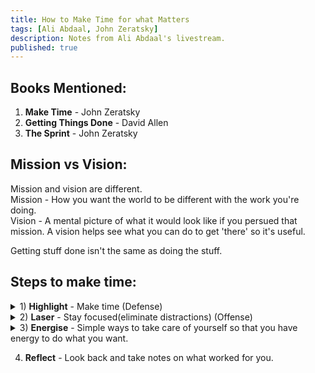 ```yaml
---
title: How to Make Time for what Matters
tags: [Ali Abdaal, John Zeratsky]
description: Notes from Ali Abdaal's livestream.
published: true
---
```


## Books Mentioned:
1) <strong>Make Time</strong> - John Zeratsky <br />
2) <strong>Getting Things Done</strong> - David Allen<br />
3) <strong>The Sprint</strong> - John Zeratsky <br />

## Mission vs Vision:
Mission and vision are different. <br />
Mission - How you want the world to be different with the work you're doing. <br />
Vision - A mental picture of what it would look like if you persued that mission. A vision helps see what you can do to get 'there' so it's useful. <br />

Getting stuff done isn't the same as doing the stuff. <br />

## Steps to make time: 
<details>
<summary>1) <strong>Highlight</strong> - Make time (Defense)</summary>
 
 <strong>How do you think about what your highlight should be vs what your to-do list should be? </strong><br />
 - Use your highlight to design/structure what the rest of the day looks like. <br />
 - Our experience of life is based on what we pay attention to. <br />
 - A highlight is essentially a focusing tool on top of what you're already commited to. <br />
 
<strong>How do you think about goals? </strong><br />
 - Think of goals as directions not destinations. <br />
 - They're more like stepping stones to structure your day. <br />
 - When we focus too much on goals, we put ourselves in a situation where we can't win.<br />

 <strong> Types of Goals</strong><br />
 - Numerical goals - <i>I wanna get x subscribers</i> <br />
 - Progress goals - <i>improving quality of videos</i><br />
 
 It's perhaps better to think of goals as progress as opposed to numerical.<br />
 
 <strong>The 'Might-Do' List 😂</strong><br />
 
 It's essentially a list that doesn't have any commitments. 
 It has some rules:
 - Plaintext/ unprecious
 - No ranking or prioritising.
 
 Similar to goals, a to-do list is like a guide to remind you what you need to. The actual task isn't done until you translate the to-do list to an action. <br />
 
#### Differences between GTD and Make Time
Make Time is really a focusing system to figuire out what matters. It mainly provides tools to avoid distractions and build energy to your system. GTD however, is more of a system that you have to follow to enjoy its benefits. Make Time is not an organisational system. It's more of a tool. <br />
 
 - Don't get trapped in finding the perfect productivity system.

Works expands to fill the time that we allocate to it.
When you build and allocate a lot of time to one particular task, you can really get quality out of it.

#### Becoming a Morning Person
 - When you wake up early with a task that you know you want to do, it provides a motivation to power yourself to wake up early. <br />
 - Staring at a screen immeditely before sleep can be super disruptive before you go to bed. If you wanna wake up early, first thing you have to do is sleep early. And to do this, you have to set a time to put away your devices so that you aren't distracted. <br />
 
#### How do you start?
 - Break down big things to small things.<br />
 - Start in the middle. Pick the thing that feels like a good place to jump in. <br />
 - Dive in where you can dive in and spread out from there <br />
 
#### How to do tasks when they don't have a deadline?
 - Schedule days where you think you can do the task.
 - Create deadlines for yourself.

#### What are the best ways to stay focused on tasks?
 - Create friction for social media. For example, use auto-generated passwords that you can't remember and save it in some document. Every time you're done with the social media app, logout. Whenever you're drawn in, you'll be stuck with the login page and so you will basically retire to your original task.
</details>

<details>
<summary>2) <strong>Laser</strong> - Stay focused(eliminate distractions) (Offense)</summary>

#### Laser Music
 - Listen to music which doesn't interrupt your foreground.

</details>

<details>
<summary>3) <strong>Energise</strong> - Simple ways to take care of yourself so that you have energy to do what you want. </summary>

Focus on small things every day to build habits - especially exercise.

</details>

4) <strong>Reflect</strong> - Look back and take notes on what worked for you. <br />



